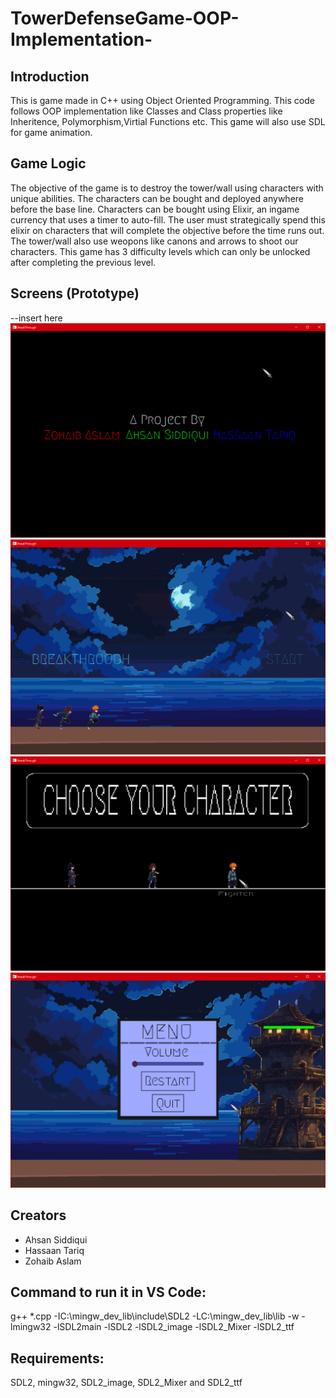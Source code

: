 # TowerDefenseGame-OOP-Implementation-

## Introduction
This is game made in C++ using Object Oriented Programming. This code follows OOP implementation like Classes and Class properties like Inheritence, Polymorphism,Virtial Functions etc. This game will also use SDL for game animation.

## Game Logic
The objective of the game is to destroy the tower/wall using characters with unique abilities. The characters can be bought and deployed anywhere before the base line. Characters can be bought using Elixir, an ingame currency that uses a timer to auto-fill. The user must strategically spend this elixir on characters that will complete the objective before the time runs out. The tower/wall also use weopons like canons and arrows to shoot our characters. This game has 3 difficulty levels which can only be unlocked after completing the previous level.

## Screens (Prototype)
--insert here
![Intro Screen](Assets/Screenshots/Intro.png)
![Start Screen](Assets/Screenshots/StartScreen.png)
![Character Select Screen](Assets/Screenshots/CharacterSelect.png)
![Menu Screen](Assets/Screenshots/Menu.png)


## Creators
* Ahsan Siddiqui
* Hassaan Tariq
* Zohaib Aslam

## Command to run it in VS Code:
 g++ *.cpp -IC:\mingw_dev_lib\include\SDL2 -LC:\mingw_dev_lib\lib -w -lmingw32 -lSDL2main -lSDL2 -lSDL2_image -lSDL2_Mixer -lSDL2_ttf

## Requirements:
SDL2, mingw32, SDL2_image, SDL2_Mixer and SDL2_ttf
